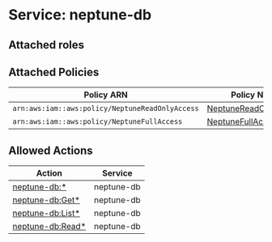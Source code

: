 # Service: neptune-db

## Attached roles

## Attached Policies

| Policy ARN | Policy Name |
|------------|-------------|
| `arn:aws:iam::aws:policy/NeptuneReadOnlyAccess` | [NeptuneReadOnlyAccess](../policies.md#neptunereadonlyaccess) |
| `arn:aws:iam::aws:policy/NeptuneFullAccess` | [NeptuneFullAccess](../policies.md#neptunefullaccess) |

## Allowed Actions

| Action | Service |
|--------|---------|
| [neptune-db:*](../actions.md#neptune-db:all) | neptune-db |
| [neptune-db:Get*](../actions.md#neptune-db:getall) | neptune-db |
| [neptune-db:List*](../actions.md#neptune-db:listall) | neptune-db |
| [neptune-db:Read*](../actions.md#neptune-db:readall) | neptune-db |